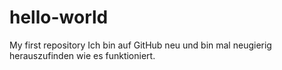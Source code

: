 # hello-world
My first repository
Ich bin auf GitHub neu und bin mal neugierig herauszufinden wie es funktioniert.
